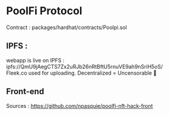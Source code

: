 # PoolFi Protocol
Contract : packages/hardhat/contracts/Poolpi.sol
## IPFS : 
webapp is live on IPFS : ipfs://QmU9jAegCTS7Zx2uRJb26nRtBftU5rnuVE9ah9nSriH5oS/   
Fleek.co used for uploading. Decentralized = Uncensorable 💪

## Front-end 
Sources : https://github.com/npasquie/poolfi-nft-hack-front